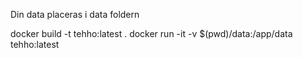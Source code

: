 Din data placeras i data foldern

docker build -t tehho:latest .
docker run -it -v $(pwd)/data:/app/data tehho:latest